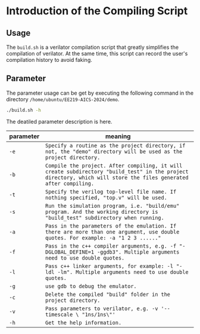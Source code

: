 # Introduction of the Compiling Script

## Usage

The `build.sh` is a verilator compilation script that greatly simplifies the compilation of verilator. At the same time, this script can record the user's compilation history to avoid faking.

## Parameter

The parameter usage can be get by executing the following command in the directory `/home/ubuntu/EE219-AICS-2024/demo`.

```bash
./build.sh -h
```

The deatiled parameter description is here.

| parameter | meaning                                                                                                                                                            |
| --------- | ------------------------------------------------------------------------------------------------------------------------------------------------------------------ |
| `-e`    | `Specify a routine as the project directory, if not, the "demo" directory will be used as the project directory.`                                                |
| `-b`    | `Compile the project. After compiling, it will create subdirectory "build_test" in the project directory, which will store the files generated after compiling.` |
| `-t`    | `Specify the verilog top-level file name. If nothing specified, "top.v" will be used.`                                                                           |
| `-s`    | `Run the simulation program, i.e. "build/emu" program. And the working directory is "build_test" subdirectory when running.`                                     |
| `-a`    | `Pass in the parameters of the emulation. If there are more than one argument, use double quotes. For example: -a "1 2 3 ......"`                                |
| `-f`    | `Pass in the c++ compiler arguments, e.g. -f "-DGLOBAL_DEFINE=1 -ggdb3". Multiple arguments need to use double quotes.`                                          |
| `-l`    | `Pass c++ linker arguments, for example: -l "-ldl -lm". Multiple arguments need to use double quotes.`                                                           |
| `-g`    | `use gdb to debug the emulator.`                                                                                                                                 |
| `-c`    | `Delete the compiled "build" folder in the project directory.`                                                                                                   |
| `-v`    | `Pass parameters to verilator, e.g. -v '--timescale \ "1ns/1ns\"'`                                                                                               |
| `-h`    | `Get the help information. `                                                                                                                                     |
